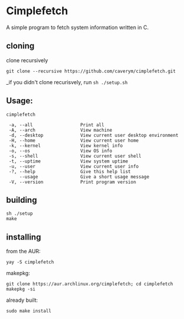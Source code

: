 # Cimplefetch

A simple program to fetch system information written in C.

## cloning
clone recursively
```
git clone --recursive https://github.com/caverym/cimplefetch.git
```
_if you didn't clone recurisvely, run `sh ./setup.sh`

## Usage:
`cimplefetch`

```
 -a, --all                  Print all
 -A, --arch                 View machine
 -d, --desktop              View current user desktop environment
 -H, --home                 View current user home
 -k, --kernel               View kernel info
 -o, --os                   View OS info
 -s, --shell                View current user shell
 -t, --uptime               View system uptime
 -u, --user                 View current user info
 -?, --help                 Give this help list
     --usage                Give a short usage message
 -V, --version              Print program version
```

## building
```
sh ./setup
make
```

## installing
from the AUR:
```
yay -S cimplefetch
```
makepkg:
```
git clone https://aur.archlinux.org/cimplefetch; cd cimplefetch
makepkg -si
```
already built:
```
sudo make install
```